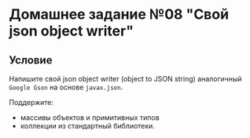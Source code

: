 # Домашнее задание №08 "Свой json object writer"

## Условие
Напишите свой json object writer (object to JSON string) аналогичный `Google Gson` на основе `javax.json`.

Поддержите:
- массивы объектов и примитивных типов
- коллекции из стандартный библиотеки.